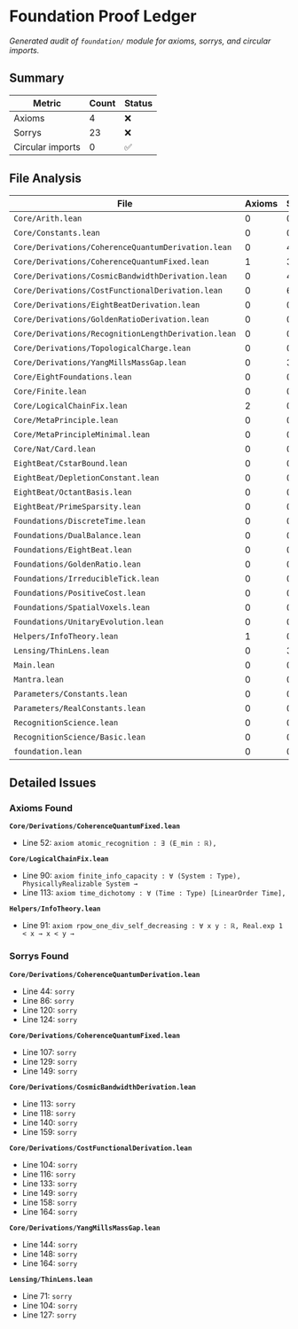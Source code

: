 # Foundation Proof Ledger

_Generated audit of `foundation/` module for axioms, sorrys, and circular imports._

## Summary

| Metric | Count | Status |
|--------|-------|--------|
| Axioms | 4 | ❌ |
| Sorrys | 23 | ❌ |
| Circular imports | 0 | ✅ |

## File Analysis

| File | Axioms | Sorrys | Status |
|------|--------|--------|--------|
| `Core/Arith.lean` | 0 | 0 | ✅ |
| `Core/Constants.lean` | 0 | 0 | ✅ |
| `Core/Derivations/CoherenceQuantumDerivation.lean` | 0 | 4 | ❌ |
| `Core/Derivations/CoherenceQuantumFixed.lean` | 1 | 3 | ❌ |
| `Core/Derivations/CosmicBandwidthDerivation.lean` | 0 | 4 | ❌ |
| `Core/Derivations/CostFunctionalDerivation.lean` | 0 | 6 | ❌ |
| `Core/Derivations/EightBeatDerivation.lean` | 0 | 0 | ✅ |
| `Core/Derivations/GoldenRatioDerivation.lean` | 0 | 0 | ✅ |
| `Core/Derivations/RecognitionLengthDerivation.lean` | 0 | 0 | ✅ |
| `Core/Derivations/TopologicalCharge.lean` | 0 | 0 | ✅ |
| `Core/Derivations/YangMillsMassGap.lean` | 0 | 3 | ❌ |
| `Core/EightFoundations.lean` | 0 | 0 | ✅ |
| `Core/Finite.lean` | 0 | 0 | ✅ |
| `Core/LogicalChainFix.lean` | 2 | 0 | ❌ |
| `Core/MetaPrinciple.lean` | 0 | 0 | ✅ |
| `Core/MetaPrincipleMinimal.lean` | 0 | 0 | ✅ |
| `Core/Nat/Card.lean` | 0 | 0 | ✅ |
| `EightBeat/CstarBound.lean` | 0 | 0 | ✅ |
| `EightBeat/DepletionConstant.lean` | 0 | 0 | ✅ |
| `EightBeat/OctantBasis.lean` | 0 | 0 | ✅ |
| `EightBeat/PrimeSparsity.lean` | 0 | 0 | ✅ |
| `Foundations/DiscreteTime.lean` | 0 | 0 | ✅ |
| `Foundations/DualBalance.lean` | 0 | 0 | ✅ |
| `Foundations/EightBeat.lean` | 0 | 0 | ✅ |
| `Foundations/GoldenRatio.lean` | 0 | 0 | ✅ |
| `Foundations/IrreducibleTick.lean` | 0 | 0 | ✅ |
| `Foundations/PositiveCost.lean` | 0 | 0 | ✅ |
| `Foundations/SpatialVoxels.lean` | 0 | 0 | ✅ |
| `Foundations/UnitaryEvolution.lean` | 0 | 0 | ✅ |
| `Helpers/InfoTheory.lean` | 1 | 0 | ❌ |
| `Lensing/ThinLens.lean` | 0 | 3 | ❌ |
| `Main.lean` | 0 | 0 | ✅ |
| `Mantra.lean` | 0 | 0 | ✅ |
| `Parameters/Constants.lean` | 0 | 0 | ✅ |
| `Parameters/RealConstants.lean` | 0 | 0 | ✅ |
| `RecognitionScience.lean` | 0 | 0 | ✅ |
| `RecognitionScience/Basic.lean` | 0 | 0 | ✅ |
| `foundation.lean` | 0 | 0 | ✅ |

## Detailed Issues

### Axioms Found

**`Core/Derivations/CoherenceQuantumFixed.lean`**
- Line 52: `axiom atomic_recognition : ∃ (E_min : ℝ),`

**`Core/LogicalChainFix.lean`**
- Line 90: `axiom finite_info_capacity : ∀ (System : Type), PhysicallyRealizable System →`
- Line 113: `axiom time_dichotomy : ∀ (Time : Type) [LinearOrder Time],`

**`Helpers/InfoTheory.lean`**
- Line 91: `axiom rpow_one_div_self_decreasing : ∀ x y : ℝ, Real.exp 1 < x → x < y →`

### Sorrys Found

**`Core/Derivations/CoherenceQuantumDerivation.lean`**
- Line 44: `sorry`
- Line 86: `sorry`
- Line 120: `sorry`
- Line 124: `sorry`

**`Core/Derivations/CoherenceQuantumFixed.lean`**
- Line 107: `sorry`
- Line 129: `sorry`
- Line 149: `sorry`

**`Core/Derivations/CosmicBandwidthDerivation.lean`**
- Line 113: `sorry`
- Line 118: `sorry`
- Line 140: `sorry`
- Line 159: `sorry`

**`Core/Derivations/CostFunctionalDerivation.lean`**
- Line 104: `sorry`
- Line 116: `sorry`
- Line 133: `sorry`
- Line 149: `sorry`
- Line 158: `sorry`
- Line 164: `sorry`

**`Core/Derivations/YangMillsMassGap.lean`**
- Line 144: `sorry`
- Line 148: `sorry`
- Line 164: `sorry`

**`Lensing/ThinLens.lean`**
- Line 71: `sorry`
- Line 104: `sorry`
- Line 127: `sorry`

